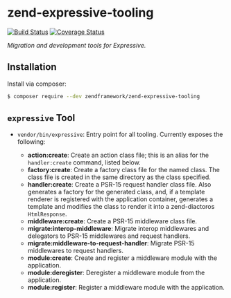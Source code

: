 # zend-expressive-tooling

[![Build Status](https://secure.travis-ci.org/zendframework/zend-expressive-tooling.svg?branch=master)](https://secure.travis-ci.org/zendframework/zend-expressive-tooling)
[![Coverage Status](https://coveralls.io/repos/github/zendframework/zend-expressive-tooling/badge.svg?branch=master)](https://coveralls.io/github/zendframework/zend-expressive-tooling?branch=master)

*Migration and development tools for Expressive.*

## Installation

Install via composer:

```bash
$ composer require --dev zendframework/zend-expressive-tooling
```

## `expressive` Tool

- `vendor/bin/expressive`: Entry point for all tooling. Currently exposes the
  following:

  - **action:create**: Create an action class file; this is an alias for the
    `handler:create` command, listed below.
  - **factory:create**: Create a factory class file for the named class. The
    class file is created in the same directory as the class specified.
  - **handler:create**: Create a PSR-15 request handler class file. Also
    generates a factory for the generated class, and, if a template renderer is
    registered with the application container, generates a template and modifies
    the class to render it into a zend-diactoros `HtmlResponse`.
  - **middleware:create**: Create a PSR-15 middleware class file.
  - **migrate:interop-middleware**: Migrate interop middlewares and delegators
    to PSR-15 middlewares and request handlers.
  - **migrate:middleware-to-request-handler**: Migrate PSR-15 middlewares to
    request handlers.
  - **module:create**: Create and register a middleware module with the
    application.
  - **module:deregister**: Deregister a middleware module from the application.
  - **module:register**: Register a middleware module with the application.
